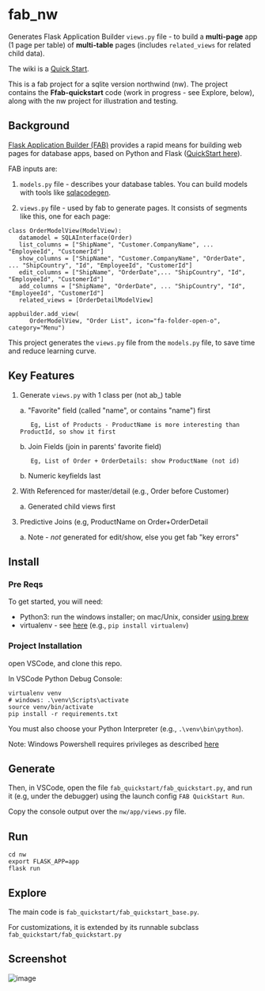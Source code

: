 # fab_nw
Generates Flask Application Builder `views.py` file - to build a __multi-page__ app (1 page per table) of __multi-table__ pages (includes `related_views` for related child data). 

The wiki is a [Quick Start](https://github.com/valhuber/fab-quickstart/wiki).

This is a fab project for a sqlite version northwind (nw). The project contains the __Ffab-quickstart__ code (work in progress - see Explore, below), along with the nw project for illustration and testing.


## Background
[Flask Application Builder (FAB)](https://github.com/dpgaspar/Flask-AppBuilder) provides a rapid means for building web pages for database apps, based on Python and Flask ([QuickStart here](https://sites.google.com/view/app-logic-server/python-fab)).

FAB inputs are:

1. `models.py` file - describes your database tables.  You can build models with tools like [sqlacodegen](https://www.google.com/url?q=https%3A%2F%2Fpypi.org%2Fproject%2Fsqlacodegen%2F&sa=D&sntz=1&usg=AFQjCNHZ3ERjfnSO8MA8V20gzLjfeBaIxw).

1. `views.py` file - used by fab to generate pages.  It consists of segments like this, one for each page:

```
class OrderModelView(ModelView):
   datamodel = SQLAInterface(Order)
   list_columns = ["ShipName", "Customer.CompanyName", ... "EmployeeId", "CustomerId"]
   show_columns = ["ShipName", "Customer.CompanyName", "OrderDate", ... "ShipCountry", "Id", "EmployeeId", "CustomerId"]
   edit_columns = ["ShipName", "OrderDate",... "ShipCountry", "Id", "EmployeeId", "CustomerId"]
   add_columns = ["ShipName", "OrderDate", ... "ShipCountry", "Id", "EmployeeId", "CustomerId"]
   related_views = [OrderDetailModelView]

appbuilder.add_view(
      OrderModelView, "Order List", icon="fa-folder-open-o", category="Menu")
```


This project generates the `views.py` file from the `models.py` file, to save time and reduce learning curve.

## Key Features

1. Generate `views.py` with 1 class per (not ab_) table

    a. "Favorite" field (called "name", or contains "name") first
          
          Eg, List of Products - ProductName is more interesting than ProductId, so show it first
    
    b. Join Fields (join in parents' favorite field)
          
          Eg, List of Order + OrderDetails: show ProductName (not id)

    b. Numeric keyfields last

2. With Referenced for master/detail (e.g., Order before Customer)

    a. Generated child views first

3. Predictive Joins (e.g, ProductName on Order+OrderDetail

    a. Note - *not* generated for edit/show, else you get fab "key errors"



## Install

### Pre Reqs

To get started, you will need:

* Python3: run the windows installer; on mac/Unix, consider [using brew](https://opensource.com/article/19/5/python-3-default-mac#what-to-do)
* virtualenv - see [here](https://www.google.com/url?q=https%3A%2F%2Fpackaging.python.org%2Fguides%2Finstalling-using-pip-and-virtual-environments%2F%23creating-a-virtual-environment&sa=D&sntz=1&usg=AFQjCNEu-ZbYfqRMjNQ0D0DqU1mhFpDYmw)  (e.g.,  `pip install virtualenv`)


### Project Installation
open VSCode, and clone this repo.

In VSCode Python Debug Console:

```
virtualenv venv
# windows: .\venv\Scripts\activate
source venv/bin/activate
pip install -r requirements.txt
```

You must also choose your Python Interpreter (e.g., `.\venv\bin\python`).

Note: Windows Powershell requires privileges as described [here](https://docs.microsoft.com/en-us/powershell/module/microsoft.powershell.core/about/about_execution_policies?view=powershel)


## Generate

Then, in VSCode, open the file `fab_quickstart/fab_quickstart.py`, and run it (e.g, under the debugger) using the launch config `FAB QuickStart Run`.

Copy the console output over the `nw/app/views.py` file.


## Run
```
cd nw
export FLASK_APP=app
flask run
```



## Explore

The main code is `fab_quickstart/fab_quickstart_base.py`.

For customizations, it is extended by its runnable subclass `fab_quickstart/fab_quickstart.py`

## Screenshot
    
![image](https://drive.google.com/uc?export=view&id=1Q3cG-4rQ6Q6RdZppvkrQzCDhDYHnk-F6)
